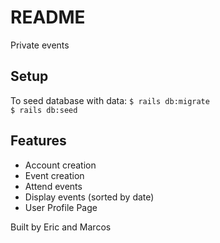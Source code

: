 # README

Private events

## Setup

To seed database with data:
`$ rails db:migrate`  
`$ rails db:seed`

## Features

- Account creation
- Event creation
- Attend events
- Display events (sorted by date)
- User Profile Page



Built by Eric and Marcos
